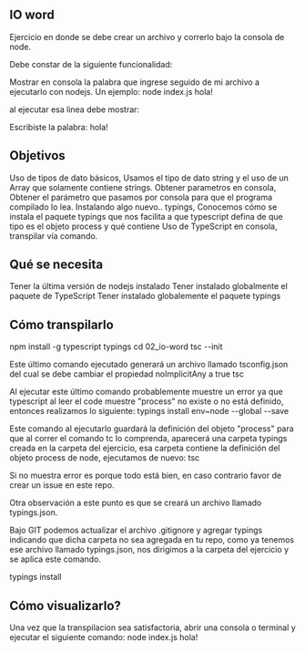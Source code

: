 IO word
--------------
Ejercicio en donde se debe crear un archivo y correrlo bajo la consola de node.

Debe constar de la siguiente funcionalidad:

Mostrar en consola la palabra que ingrese seguido de mi archivo a ejecutarlo con nodejs. Un ejemplo:
node index.js hola!

al ejecutar esa linea debe mostrar:

Escribiste la palabra: hola!

Objetivos
----------------
Uso de tipos de dato básicos, Usamos el tipo de dato string y el uso de un Array que solamente contiene strings.
Obtener parametros en consola, Obtener el parámetro que pasamos por consola para que el programa compilado lo lea.
Instalando algo nuevo.. typings, Conocemos cómo se instala el paquete typings que nos facilita a que typescript defina de que tipo es el objeto process y qué contiene
Uso de TypeScript en consola, transpilar vía comando.

Qué se necesita
--------------------
Tener la última versión de nodejs instalado
Tener instalado globalmente el paquete de TypeScript
Tener instalado globalemente el paquete typings

Cómo transpilarlo
-------------------
npm install -g typescript typings
cd 02_io-word
tsc --init

Este último comando ejecutado generará un archivo llamado tsconfig.json del cual se debe cambiar el propiedad noImplicitAny a true
tsc

Al ejecutar este último comando probablemente muestre un error ya que typescript al leer el code muestre "process" no existe o no está definido, entonces realizamos lo siguiente:
typings install env~node --global --save

Este comando al ejecutarlo guardará la definición del objeto "process" para que al correr el comando tc lo comprenda, aparecerá una carpeta typings creada en la carpeta del ejercicio, esa carpeta contiene la definición del objeto process de node, ejecutamos de nuevo:
tsc

Si no muestra error es porque todo está bien, en caso contrario favor de crear un issue en este repo.

Otra observación a este punto es que se creará un archivo llamado typings.json.

Bajo GIT podemos actualizar el archivo .gitignore y agregar typings indicando que dicha carpeta no sea agregada en tu repo, como ya tenemos ese archivo llamado typings.json, nos dirigimos a la carpeta del ejercicio y se aplica este comando.

typings install

Cómo visualizarlo?
---------------------
Una vez que la transpilacion sea satisfactoria, abrir una consola o terminal y ejecutar el siguiente comando:
node index.js hola!